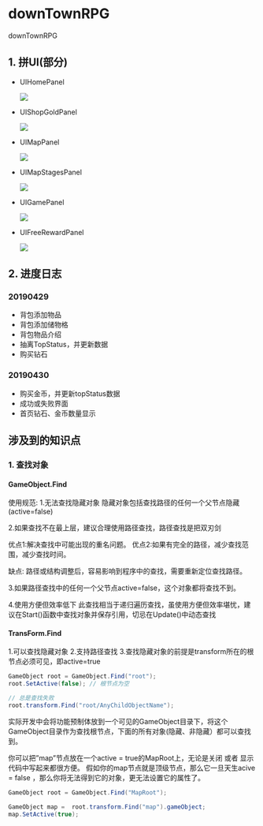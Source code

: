 # downTownRPG
downTownRPG

## 1. 拼UI(部分)

* UIHomePanel

  ![](http://githubresources.oss-cn-shanghai.aliyuncs.com/DownTownRPG/1.Home.jpg?Expires=1555509931&OSSAccessKeyId=TMP.AQFj3k6017czSPQZtVZbo2Hjl5nYVb4vOlpoa5Yyji3saWucjfG0IvMh65ReAAAwLAIUYGgEYYHcv2UFwn3_h_QlDPMS6V0CFGZIoqVPPxIBAgDFho5t5rd-qUal&Signature=gvDJQX5oAn7DSW3jUDslp%2FxUhHE%3D)

* UIShopGoldPanel

  ![](http://githubresources.oss-cn-shanghai.aliyuncs.com/DownTownRPG/2.Shop.jpg?Expires=1555510103&OSSAccessKeyId=TMP.AQFj3k6017czSPQZtVZbo2Hjl5nYVb4vOlpoa5Yyji3saWucjfG0IvMh65ReAAAwLAIUYGgEYYHcv2UFwn3_h_QlDPMS6V0CFGZIoqVPPxIBAgDFho5t5rd-qUal&Signature=ffCLTbhpGUwwhiBqnGFgDZixC5A%3D)

* UIMapPanel

  ![](http://githubresources.oss-cn-shanghai.aliyuncs.com/DownTownRPG/3.Map.jpg?Expires=1555510223&OSSAccessKeyId=TMP.AQFj3k6017czSPQZtVZbo2Hjl5nYVb4vOlpoa5Yyji3saWucjfG0IvMh65ReAAAwLAIUYGgEYYHcv2UFwn3_h_QlDPMS6V0CFGZIoqVPPxIBAgDFho5t5rd-qUal&Signature=w2ImQuO4MWSnyKluHwKhYd40gYk%3D)

* UIMapStagesPanel

  ![](http://githubresources.oss-cn-shanghai.aliyuncs.com/DownTownRPG/4.MapStages.jpg?Expires=1555510329&OSSAccessKeyId=TMP.AQFj3k6017czSPQZtVZbo2Hjl5nYVb4vOlpoa5Yyji3saWucjfG0IvMh65ReAAAwLAIUYGgEYYHcv2UFwn3_h_QlDPMS6V0CFGZIoqVPPxIBAgDFho5t5rd-qUal&Signature=o7qxhOiIbmLNy6wrQwHPlRWr3Ws%3D)

* UIGamePanel

  ![](http://githubresources.oss-cn-shanghai.aliyuncs.com/DownTownRPG/5.GamePanel.jpg?Expires=1555510455&OSSAccessKeyId=TMP.AQFj3k6017czSPQZtVZbo2Hjl5nYVb4vOlpoa5Yyji3saWucjfG0IvMh65ReAAAwLAIUYGgEYYHcv2UFwn3_h_QlDPMS6V0CFGZIoqVPPxIBAgDFho5t5rd-qUal&Signature=o4j%2FK7MAKcP36qIiwXdDIM%2FaZmA%3D)

* UIFreeRewardPanel

  ![](http://githubresources.oss-cn-shanghai.aliyuncs.com/DownTownRPG/6.UIFreeRewardPanel.jpg?Expires=1555511137&OSSAccessKeyId=TMP.AQFj3k6017czSPQZtVZbo2Hjl5nYVb4vOlpoa5Yyji3saWucjfG0IvMh65ReAAAwLAIUYGgEYYHcv2UFwn3_h_QlDPMS6V0CFGZIoqVPPxIBAgDFho5t5rd-qUal&Signature=0JLHS7okpT6j9welKS%2FNH3TnKJc%3D)





## 2. 进度日志

### 20190429

* 背包添加物品
* 背包添加储物格
* 背包物品介绍
* 抽离TopStatus，并更新数据
* 购买钻石

### 20190430

* 购买金币，并更新topStatus数据
* 成功或失败界面
* 首页钻石、金币数量显示





## 涉及到的知识点

### 1. 查找对象

#### GameObject.Find

使用规范: 
1.无法查找隐藏对象 
隐藏对象包括查找路径的任何一个父节点隐藏(active=false)

2.如果查找不在最上层，建议合理使用路径查找，路径查找是把双刃剑

优点1:解决查找中可能出现的重名问题。 
优点2:如果有完全的路径，减少查找范围，减少查找时间。

缺点: 路径或结构调整后，容易影响到程序中的查找，需要重新定位查找路径。

3.如果路径查找中的任何一个父节点active=false，这个对象都将查找不到。

4.使用方便但效率低下 
此查找相当于递归遍历查找，虽使用方便但效率堪忧，建议在Start()函数中查找对象并保存引用，切忌在Update()中动态查找

#### TransForm.Find

1.可以查找隐藏对象 
2.支持路径查找 
3.查找隐藏对象的前提是transform所在的根节点必须可见，即active=true

```csharp
GameObject root = GameObject.Find("root");
root.SetActive(false); // 根节点为空

// 总是查找失败
root.transform.Find("root/AnyChildObjectName");
```

实际开发中会将功能预制体放到一个可见的GameObject目录下，将这个GameObject目录作为查找根节点，下面的所有对象(隐藏、非隐藏）都可以查找到。

你可以把”map”节点放在一个active = true的MapRoot上，无论是关闭 或者 显示 代码中写起来都很方便。 假如你的map节点就是顶级节点，那么它一旦天生acive = false ，那么你将无法得到它的对象，更无法设置它的属性了。


```csharp
GameObject root = GameObject.Find("MapRoot");

GameObject map =  root.transform.Find("map").gameObject;       
map.SetActive(true);
```




